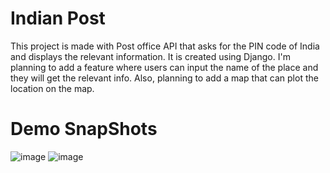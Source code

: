 # Indian Post
This project is made with Post office API that asks for the PIN code of India and displays the relevant information. It is created using Django. I'm planning to add a feature where users can input the name of the place and they will get the relevant info. Also, planning to add a map that can plot the location on the map.


# Demo SnapShots
![image](https://user-images.githubusercontent.com/85806664/206966199-66ea647c-6383-4449-8e17-9d60422fb75b.png)
![image](https://user-images.githubusercontent.com/85806664/206966154-551c25f5-7a7a-420d-bbfd-176172c55a11.png)
